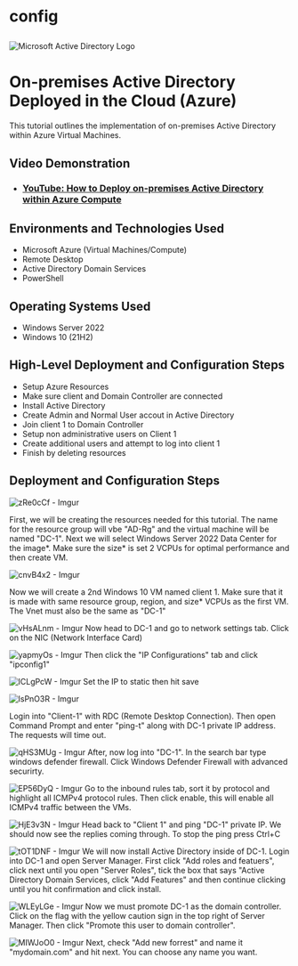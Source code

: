 # config<p align="center">
<img src="https://i.imgur.com/pU5A58S.png" alt="Microsoft Active Directory Logo"/>
</p>

<h1>On-premises Active Directory Deployed in the Cloud (Azure)</h1>
This tutorial outlines the implementation of on-premises Active Directory within Azure Virtual Machines.<br />


<h2>Video Demonstration</h2>

- ### [YouTube: How to Deploy on-premises Active Directory within Azure Compute](https://www.youtube.com)

<h2>Environments and Technologies Used</h2>

- Microsoft Azure (Virtual Machines/Compute)
- Remote Desktop
- Active Directory Domain Services
- PowerShell

<h2>Operating Systems Used </h2>

- Windows Server 2022
- Windows 10 (21H2)

<h2>High-Level Deployment and Configuration Steps</h2>

- Setup Azure Resources
- Make sure client and Domain Controller are connected
- Install Active Directory
- Create Admin and Normal User accout in Active Directory
- Join client 1 to Domain Controller
- Setup non administrative users on Client 1
- Create additional users and attempt to log into client 1
- Finish by deleting resources


<h2>Deployment and Configuration Steps</h2>

 ![zRe0cCf - Imgur](https://github.com/Brentgriffith95/configure-ad/assets/150200843/bc07a02d-5d9b-445b-9d13-0a610eb07029)
 
First, we will be creating the resources needed for this tutorial. The name for the resource group will vbe "AD-Rg" and the virtual machine will be named "DC-1". Next we will select Windows Server 2022 Data Center for the image*. Make sure the size* is set 2 VCPUs for optimal performance and then create VM.


 
![cnvB4x2 - Imgur](https://github.com/Brentgriffith95/configure-ad/assets/150200843/3dd1b5bd-cd7f-42af-b64c-3f40a18135c0)

Now we will create a 2nd Windows 10 VM named client 1. Make sure that it is made with same resource group, region, and size* VCPUs as the first VM. The Vnet must also be the same as "DC-1"



![vHsALnm - Imgur](https://github.com/Brentgriffith95/configure-ad/assets/150200843/84a41ee7-919c-473d-a63a-6d58962c2628)
Now head to DC-1 and go to network settings tab. Click on the NIC (Network Interface Card)


![yapmyOs - Imgur](https://github.com/Brentgriffith95/configure-ad/assets/150200843/af17726c-3fc8-426f-9e8d-9d4bfb4c3826)
Then click the "IP Configurations" tab and click "ipconfig1"




![ICLgPcW - Imgur](https://github.com/Brentgriffith95/configure-ad/assets/150200843/235b2ad3-02b3-4319-9f1d-6d54a0c665c7)
Set the IP to static then hit save


![IsPnO3R - Imgur](https://github.com/Brentgriffith95/configure-ad/assets/150200843/de9d9c35-2aaa-4bf5-904b-1fc9e57853a8)

Login into "Client-1" with RDC (Remote Desktop Connection). Then open Command Prompt and enter "ping-t" along with DC-1 private IP address. The requests will time out. 


![qHS3MUg - Imgur](https://github.com/Brentgriffith95/configure-ad/assets/150200843/30d128c4-e5c9-4526-b2f8-327e7a4784e9)
After, now log into "DC-1". In the search bar type windows defender firewall. Click Windows Defender Firewall with advanced securirty. 


![EP56DyQ - Imgur](https://github.com/Brentgriffith95/configure-ad/assets/150200843/edb19960-7857-4654-b703-c985b8f676e1)
Go to the inbound rules tab, sort it by protocol and highlight all ICMPv4 protocol rules. Then click enable, this will enable all ICMPv4  traffic between the VMs.


![HjE3v3N - Imgur](https://github.com/Brentgriffith95/configure-ad/assets/150200843/29ee363a-b85a-4027-8bb5-1cf5b6fd108d)
Head back to "Client 1" and ping "DC-1" private IP. We should now see the replies coming through. To stop the ping press Ctrl+C


![tOT1DNF - Imgur](https://github.com/Brentgriffith95/configure-ad/assets/150200843/b4678239-4698-4c25-9fa5-fc37a2f09c87)
We will now install Active Directory inside of DC-1. Login into DC-1 and open Server Manager. First click "Add roles and featuers", click next until you open "Server Roles", tick the box that says "Active Directory Domain Services, click "Add Features" and then continue clicking until you hit confirmation and click install. 


![WLEyLGe - Imgur](https://github.com/Brentgriffith95/configure-ad/assets/150200843/317ae7b4-2763-47b2-ba86-959e4fe28622)
Now we must promote DC-1 as the domain controller. Click on the flag with the yellow caution sign in the top right of Server Manager. Then click "Promote this user to domain controller". 


![MIWJoO0 - Imgur](https://github.com/Brentgriffith95/configure-ad/assets/150200843/8e592f0e-7d77-4641-a971-0b9e47804618)
Next, check "Add new forrest" and name it "mydomain.com" and hit next. You can choose any name you want. 


